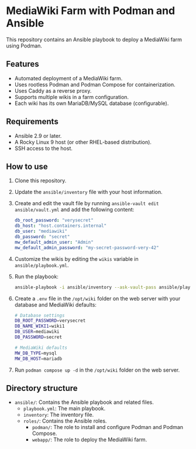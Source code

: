 # MediaWiki Farm with Podman and Ansible

This repository contains an Ansible playbook to deploy a MediaWiki farm using Podman.

## Features

*   Automated deployment of a MediaWiki farm.
*   Uses rootless Podman and Podman Compose for containerization.
*   Uses Caddy as a reverse proxy.
*   Supports multiple wikis in a farm configuration.
*   Each wiki has its own MariaDB/MySQL database (configurable).

## Requirements

*   Ansible 2.9 or later.
*   A Rocky Linux 9 host (or other RHEL-based distribution).
*   SSH access to the host.

## How to use

1.  Clone this repository.
2.  Update the `ansible/inventory` file with your host information.
3.  Create and edit the vault file by running `ansible-vault edit ansible/vault.yml` and add the following content:

    ```yaml
    db_root_password: "verysecret"
    db_host: "host.containers.internal"
    db_user: "mediawiki"
    db_password: "secret"
    mw_default_admin_user: "Admin"
    mw_default_admin_password: "my-secret-password-very-42"
    ```

4.  Customize the wikis by editing the `wikis` variable in `ansible/playbook.yml`.
5.  Run the playbook:

    ```bash
    ansible-playbook -i ansible/inventory --ask-vault-pass ansible/playbook.yml
    ```
6.  Create a `.env` file in the `/opt/wiki` folder on the web server with your database and MediaWiki defaults:

    ```bash
    # Database settings
    DB_ROOT_PASSWORD=verysecret
    DB_NAME_WIKI1=wiki1
    DB_USER=mediawiki
    DB_PASSWORD=secret

    # MediaWiki defaults
    MW_DB_TYPE=mysql
    MW_DB_HOST=mariadb
    ```
7.  Run `podman compose up -d` in the `/opt/wiki` folder on the web server.

## Directory structure

*   `ansible/`: Contains the Ansible playbook and related files.
    *   `playbook.yml`: The main playbook.
    *   `inventory`: The inventory file.
    *   `roles/`: Contains the Ansible roles.
        *   `podman/`: The role to install and configure Podman and Podman Compose.
        *   `webapp/`: The role to deploy the MediaWiki farm.

